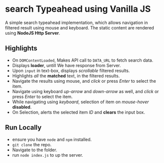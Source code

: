 # search Typeahead using Vanilla JS
A simple search typeahead implementation, which allows navigation in filtered result using mouse and keyboard.
The static content are rendered using **NodeJS Http Server**.

## Highlights
- On `DOMContentLoaded`, Makes API call to `DATA_URL` to fetch search data.
- Displays **loader**, untill We have response from Server.
- Upon `input` in text-box, displays *scrollable* filtered results.
- Highlights *all* the **matched** text, in the filtered results.
- Navigate the results using mouse, and *click* or press *Enter* to select the item.
- Navigate using keyboard *up-arrow* and *down-arrow* as well, and *click* or press *Enter* to select the item.
- While navigating using *keyboard*, selection of item on *mouse-hover* **disabled**.
- On Selection, alerts the selected item *ID* and **clears** the input box.

## Run Locally
- ensure you have `node` and `npm` installed.
- `git clone` the repo.
- Navigate to the folder.
- run `node index.js` to up the server.
